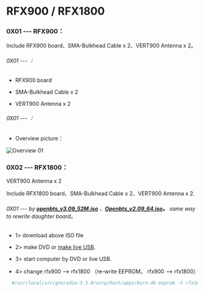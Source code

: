 # RFX900 / RFX1800 


### 0X01 --- RFX900：

Include RFX900 board、SMA-Bulkhead Cable x 2、VERT900 Antenna x 2。

###### 0X01 --- ：

* RFX900 board

* SMA-Bulkhead Cable x 2

* VERT900 Antenna x 2

###### 0X01 --- ：

* Overview picture：

![Overview 01](https://s3.amazonaws.com/rfagora/image/img/RFX/RFX900_00001.JPG)


### 0X02 --- RFX1800：

VERT900 Antenna x 2

Include RFX1800 board、SMA-Bulkhead Cable x 2、VERT900 Antenna x 2.

###### 0X01 --- by **[openbts_v3.09_52M.iso](https://s3.cn-north-1.amazonaws.com.cn/microembedded/system_mirrors/openbts_v3.09_52M.iso)** 、**[Openbts_v2.09_64.iso](https://s3.cn-north-1.amazonaws.com.cn/microembedded/system_mirrors/Openbts_v2.09_64.iso)。** same way to rewrite daughter board。

* 1> download above ISO file

* 2> make DVD or [make live USB](<../../../../other/linux_development/Tools/USB/make_usb_boot.md>).

* 3> start computer by DVD or live USB.

* 4> change rfx900 --> rfx1800 （re-write EEPROM， rfx900 --> rfx1800）

```bash
  #/usr/local/src/gnuradio-3.3.0/usrp/host/apps/burn-db-eeprom -t rfx1800_mimo_b -A –f
```

